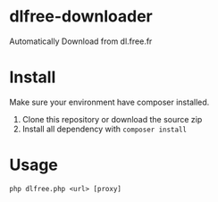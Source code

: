 # dlfree-downloader
Automatically Download from dl.free.fr

# Install
Make sure your environment have composer installed.
1. Clone this repository or download the source zip
2. Install all dependency with `composer install`

# Usage
`php dlfree.php <url> [proxy]`
